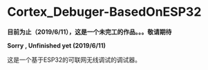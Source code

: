 # Cortex_Debuger-BasedOnESP32

**目前为止（2019/6/11），这是一个未完工的作品。。。敬请期待**

**Sorry , Unfinished yet (2019/6/11)**


这是一个基于ESP32的可联网无线调试的调试器。

